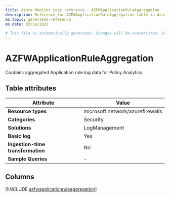 ```yaml
---
title: Azure Monitor Logs reference - AZFWApplicationRuleAggregation
description: Reference for AZFWApplicationRuleAggregation table in Azure Monitor Logs.
ms.topic: generated-reference
ms.date: 03/19/2025

# This file is automatically generated. Changes will be overwritten. Do not change this file directly.
---
```


# AZFWApplicationRuleAggregation

Contains aggregated Application rule log data for Policy Analytics.


## Table attributes

|Attribute|Value|
|---|---|
|**Resource types**|microsoft.network/azurefirewalls|
|**Categories**|Security|
|**Solutions**| LogManagement|
|**Basic log**|Yes|
|**Ingestion-time transformation**|No|
|**Sample Queries**|-|



## Columns
  
[!INCLUDE [azfwapplicationruleaggregation](~/reusable-content/ce-skilling/azure/includes/azure-monitor/reference/tables/azfwapplicationruleaggregation-include.md)]
